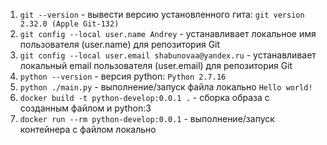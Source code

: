 1. `git --version` - вывести версию установленного гита:
    `git version 2.32.0 (Apple Git-132)`
2. `git config --local user.name Andrey` - устанавливает локальное имя пользователя (user.name) для репозитория Git
3. `git config --local user.email shabunovaa@yandex.ru` -  устанавливает локальный email пользователя (user.email) для репозитория Git
4. `python --version` - версия python:
    `Python 2.7.16`
5. `python ./main.py` - выполнение/запуск файла локально 
    `Hello world!`
6. `docker build -t python-develop:0.0.1 .` - сборка образа с созданным файлом и python:3
7. `docker run --rm python-develop:0.0.1` - выполнение/запуск контейнера с файлом локально
